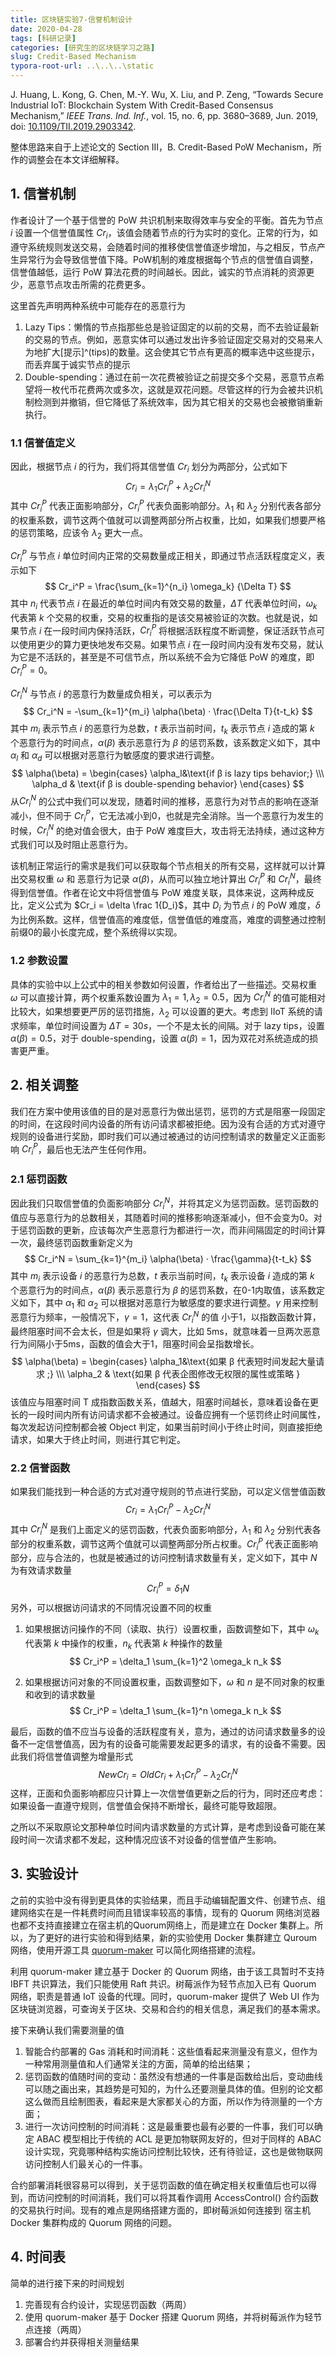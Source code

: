 ```yaml
---
title: 区块链实验7-信誉机制设计
date: 2020-04-28
tags: [科研记录]
categories: [研究生的区块链学习之路]
slug: Credit-Based Mechanism
typora-root-url: ..\..\..\static
---
```


J. Huang, L. Kong, G. Chen, M.-Y. Wu, X. Liu, and P. Zeng, “Towards Secure Industrial IoT: Blockchain System With Credit-Based Consensus Mechanism,” *IEEE Trans. Ind. Inf.*, vol. 15, no. 6, pp. 3680–3689, Jun. 2019, doi: [10.1109/TII.2019.2903342](https://doi.org/10.1109/TII.2019.2903342).

整体思路来自于上述论文的 Section III，B. Credit-Based PoW Mechanism，所作的调整会在本文详细解释。

## 1. 信誉机制

作者设计了一个基于信誉的 PoW 共识机制来取得效率与安全的平衡。首先为节点 $i$ 设置一个信誉值属性 $Cr_i$，该值会随着节点的行为实时的变化。正常的行为，如遵守系统规则发送交易，会随着时间的推移使信誉值逐步增加，与之相反，节点产生异常行为会导致信誉值下降。PoW机制的难度根据每个节点的信誉值自调整，信誉值越低，运行 PoW 算法花费的时间越长。因此，诚实的节点消耗的资源更少，恶意节点攻击所需的花费更多。

这里首先声明两种系统中可能存在的恶意行为

1. Lazy Tips：懒惰的节点指那些总是验证固定的以前的交易，而不去验证最新的交易的节点。例如，恶意实体可以通过发出许多验证固定交易对的交易来人为地扩大[提示]^(tips)的数量。这会使其它节点有更高的概率选中这些提示，而丢弃属于诚实节点的提示
2. Double-spending：通过在前一次花费被验证之前提交多个交易，恶意节点希望将一枚代币花费两次或多次，这就是双花问题。尽管这样的行为会被共识机制检测到并撤销，但它降低了系统效率，因为其它相关的交易也会被撤销重新执行。

### 1.1 信誉值定义

因此，根据节点 $i$ 的行为，我们将其信誉值 $Cr_i$ 划分为两部分，公式如下
$$
Cr_i = \lambda_1 Cr_i^P + \lambda_2 Cr_i^N
$$
其中 $Cr_i^P$ 代表正面影响部分，$Cr_i^P$ 代表负面影响部分。$\lambda_1$ 和 $\lambda_2$ 分别代表各部分的权重系数，调节这两个值就可以调整两部分所占权重，比如，如果我们想要严格的惩罚策略，应该令 $\lambda_2$ 更大一点。

$Cr_i^P$ 与节点 $i$ 单位时间内正常的交易数量成正相关，即通过节点活跃程度定义，表示如下
$$
Cr_i^P = \frac{\sum_{k=1}^{n_i} \omega_k} {\Delta T}
$$
其中 $n_i$ 代表节点 $i$ 在最近的单位时间内有效交易的数量，$\Delta T$ 代表单位时间，$\omega_k$ 代表第 $k$ 个交易的权重，交易的权重指的是该交易被验证的次数。也就是说，如果节点 $i$ 在一段时间内保持活跃，$Cr_i^P$ 将根据活跃程度不断调整，保证活跃节点可以使用更少的算力更快地发布交易。如果节点 $i$ 在一段时间内没有发布交易，就认为它是不活跃的，甚至是不可信节点，所以系统不会为它降低 PoW 的难度，即 $Cr_i^P = 0$。

$Cr_i^N$ 与节点 $i$ 的恶意行为数量成负相关，可以表示为
$$
Cr_i^N = -\sum_{k=1}^{m_i} \alpha(\beta) · \frac{\Delta T}{t-t_k}
$$
其中 $m_i$ 表示节点 $i$ 的恶意行为总数，$t$ 表示当前时间，$t_k$ 表示节点 $i$ 造成的第 $k$ 个恶意行为的时间点，$\alpha(\beta)$ 表示恶意行为 $\beta$ 的惩罚系数，该系数定义如下，其中 $\alpha_l$ 和 $\alpha_d$ 可以根据对恶意行为敏感度的要求进行调整。
$$
\alpha(\beta) = \begin{cases} \alpha_l&\text{if β is lazy tips behavior;}  \\\ \alpha_d & \text{if β is double-spending behavior} \end{cases}
$$
从$Cr_i^N$ 的公式中我们可以发现，随着时间的推移，恶意行为对节点的影响在逐渐减小，但不同于 $Cr_i^P$，它无法减小到0，也就是完全消除。当一个恶意行为发生的时候，$Cr_i^N$ 的绝对值会很大，由于 PoW 难度巨大，攻击将无法持续，通过这种方式我们可以及时阻止恶意行为。

该机制正常运行的需求是我们可以获取每个节点相关的所有交易，这样就可以计算出交易权重 $\omega$ 和 恶意行为记录 $\alpha(\beta)$，从而可以独立地计算出 $Cr_i^P$ 和 $Cr_i^N$，最终得到信誉值。作者在论文中将信誉值与 PoW 难度关联，具体来说，这两种成反比，定义公式为 $Cr_i = \delta \frac 1{D_i}$，其中 $D_i$ 为节点 $i$ 的 PoW 难度，$\delta$ 为比例系数。这样，信誉值高的难度低，信誉值低的难度高，难度的调整通过控制前缀0的最小长度完成，整个系统得以实现。

### 1.2 参数设置

具体的实验中以上公式中的相关参数如何设置，作者给出了一些描述。交易权重 $\omega$ 可以直接计算，两个权重系数设置为 $\lambda_1 = 1,\lambda_2 = 0.5$，因为 $Cr_i^N$ 的值可能相对比较大，如果想要更严厉的惩罚措施，$\lambda_2$ 可以设置的更大。考虑到 IIoT 系统的请求频率，单位时间设置为 $\Delta T = 30s$，一个不是太长的间隔。对于 lazy tips，设置 $\alpha(\beta) = 0.5$，对于 double-spending，设置 $\alpha(\beta) = 1$，因为双花对系统造成的损害更严重。

 ## 2. 相关调整

我们在方案中使用该值的目的是对恶意行为做出惩罚，惩罚的方式是阻塞一段固定的时间，在这段时间内设备的所有访问请求都被拒绝。因为没有合适的方式对遵守规则的设备进行奖励，即时我们可以通过被通过的访问控制请求的数量定义正面影响 $Cr_i^P$，最后也无法产生任何作用。

### 2.1 惩罚函数

因此我们只取信誉值的负面影响部分 $Cr_i^N$，并将其定义为惩罚函数。惩罚函数的值应与恶意行为的总数相关，其随着时间的推移影响逐渐减小，但不会变为0。对于惩罚函数的更新，应该每次产生恶意行为都进行一次，而非间隔固定的时间计算一次，最终惩罚函数重新定义为
$$
Cr_i^N = \sum_{k=1}^{m_i} \alpha(\beta) · \frac{\gamma}{t-t_k}
$$
其中 $m_i$ 表示设备 $i$ 的恶意行为总数，$t$ 表示当前时间，$t_k$ 表示设备 $i$ 造成的第 $k$ 个恶意行为的时间点，$\alpha(\beta)$ 表示恶意行为 $\beta$ 的惩罚系数，在0-1内取值，该系数定义如下，其中 $\alpha_1$ 和 $\alpha_2$ 可以根据对恶意行为敏感度的要求进行调整。$\gamma$ 用来控制恶意行为频率，一般情况下，$\gamma = 1$，这代表 $Cr_i^N$ 的值 小于1，以指数函数计算，最终阻塞时间不会太长，但是如果将 $\gamma$ 调大，比如 5ms，就意味着一旦两次恶意行为间隔小于5ms，函数的值会大于1，阻塞时间会呈指数增长。
$$
\alpha(\beta) = \begin{cases} \alpha_1&\text{如果 β 代表短时间发起大量请求 ;}  \\\ \alpha_2 & \text{如果 β 代表企图修改无权限的属性或策略 } \end{cases}
$$
该值应与阻塞时间 T 成指数函数关系，值越大，阻塞时间越长，意味着设备在更长的一段时间内所有访问请求都不会被通过。设备应拥有一个惩罚终止时间属性，每次发起访问控制都会被 Object 判定，如果当前时间小于终止时间，则直接拒绝请求，如果大于终止时间，则进行其它判定。

### 2.2 信誉函数

如果我们能找到一种合适的方式对遵守规则的节点进行奖励，可以定义信誉值函数
$$
Cr_i = \lambda_1 Cr_i^P - \lambda_2 Cr_i^N
$$
其中 $Cr_i^N$ 是我们上面定义的惩罚函数，代表负面影响部分，$\lambda_1$ 和 $\lambda_2$ 分别代表各部分的权重系数，调节这两个值就可以调整两部分所占权重。$Cr_i^P$ 代表正面影响部分，应与合法的，也就是被通过的访问控制请求数量有关，定义如下，其中 $N$ 为有效请求数量
$$
Cr_i^P = \delta_1 N
$$
另外，可以根据访问请求的不同情况设置不同的权重

1. 如果根据访问操作的不同（读取、执行）设置权重，函数调整如下，其中 $\omega_k$ 代表第 $k$ 中操作的权重，$n_k$ 代表第 $k$ 种操作的数量
   $$
   Cr_i^P = \delta_1 \sum_{k=1}^2 \omega_k n_k
   $$

2. 如果根据访问对象的不同设置权重，函数调整如下，$\omega$ 和 $n$ 是不同对象的权重和收到的请求数量
   $$
   Cr_i^P = \delta_1 \sum_{k=1}^n \omega_k n_k
   $$

最后，函数的值不应当与设备的活跃程度有关，意为，通过的访问请求数量多的设备不一定信誉值高，因为有的设备可能需要发起更多的请求，有的设备不需要。因此我们将信誉值调整为增量形式
$$
NewCr_i = OldCr_i + \lambda_1 Cr_i^P - \lambda_2 Cr_i^N
$$
这样，正面和负面影响都应只计算上一次信誉值更新之后的行为，同时还应考虑：如果设备一直遵守规则，信誉值会保持不断增长，最终可能导致超限。

之所以不采取原论文那种单位时间内请求数量的方式计算，是考虑到设备可能在某段时间一次请求都不发起，这种情况应该不对设备的信誉值产生影响。

## 3. 实验设计

之前的实验中没有得到更具体的实验结果，而且手动编辑配置文件、创建节点、组建网络实在是一件耗费时间而且错误率较高的事情，现有的 Quorum 网络浏览器也都不支持直接建立在宿主机的Quorum网络上，而是建立在 Docker 集群上。所以，为了更好的进行实验和得到结果，新的实验使用 Docker 集群建立 Quroum 网络，使用开源工具 [quorum-maker](https://github.com/synechron-finlabs/quorum-maker/tree/master/lib) 可以简化网络搭建的流程。

利用 quorum-maker 建立基于 Docker 的 Quorum 网络，由于该工具暂时不支持 IBFT 共识算法，我们只能使用 Raft 共识。树莓派作为轻节点加入已有 Quorum 网络，职责是普通 IoT 设备的代理。同时，quorum-maker 提供了 Web UI  作为区块链浏览器，可查询关于区块、交易和合约的相关信息，满足我们的基本需求。

接下来确认我们需要测量的值

1. 智能合约部署的 Gas 消耗和时间消耗：这些值看起来测量没有意义，但作为一种常用测量值和人们通常关注的方面，简单的给出结果；
2. 惩罚函数的值随时间的变动：虽然没有想通的一件事是函数给出后，变动曲线可以随之画出来，其趋势是可知的，为什么还要测量具体的值。但别的论文都这么做而且绘制图表，看起来是大家都关心的方面，所以作为待测量的一个方面；
3. 进行一次访问控制的时间消耗：这是最重要也最有必要的一件事，我们可以确定 ABAC 模型相比于传统的 ACL 是更加物联网友好的，但对于同样的 ABAC 设计实现，究竟哪种结构实施访问控制比较快，还有待验证，这也是做物联网访问控制人们最关心的一件事。

合约部署消耗很容易可以得到，关于惩罚函数的值在确定相关权重值后也可以得到，而访问控制的时间消耗，我们可以将其看作调用 AccessControl() 合约函数的交易执行时间。现有的难点是网络搭建方面的，即树莓派如何连接到 宿主机 Docker 集群构成的 Quorum 网络的问题。

## 4. 时间表

简单的进行接下来的时间规划

1. 完善现有合约设计，实现惩罚函数（两周）
2. 使用 quorum-maker 基于 Docker 搭建 Quorum 网络，并将树莓派作为轻节点连接（两周）
3. 部署合约并获得相关测量结果